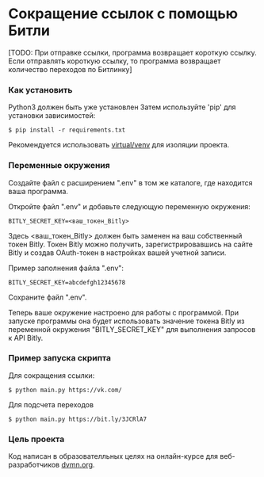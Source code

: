 # Сокращение ссылок с помощью Битли

[TODO: При отправке ссылки, программа возвращает короткую ссылку. Если отправлять короткую ссылку, то программа возвращает количество переходов по Битлинку]

### Как установить 

Python3 должен быть уже установлен
Затем используйте 'pip' для установки зависимостей:

```
$ pip install -r requirements.txt
```

Рекомендуется использовать [virtual/venv](https://docs.python.org/3/library/venv.html) для изоляции проекта.

### Переменные окружения

Создайте файл с расширением ".env" в том же каталоге, где находится ваша программа.

Откройте файл ".env" и добавьте следующую переменную окружения:

```
BITLY_SECRET_KEY=<ваш_токен_Bitly>
```
Здесь <ваш_токен_Bitly> должен быть заменен на ваш собственный токен Bitly. Токен Bitly можно получить, зарегистрировавшись на сайте Bitly и создав OAuth-токен в настройках вашей учетной записи.

Пример заполнения файла ".env":

```
BITLY_SECRET_KEY=abcdefgh12345678
```
Сохраните файл ".env".

Теперь ваше окружение настроено для работы с программой. При запуске программы она будет использовать значение токена Bitly из переменной окружения "BITLY_SECRET_KEY" для выполнения запросов к API Bitly.

### Пример запуска скрипта
Для сокращения ссылки:
```
$ python main.py https://vk.com/
```
Для подсчета переходов
```
$ python main.py https://bit.ly/3JCRlA7
```

### Цель проекта

Код написан в образователльных целях на онлайн-курсе для веб-разработчиков [dvmn.org](https://dvmn.org/).
